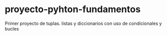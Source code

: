 # proyecto-pyhton-fundamentos
Primer proyecto de tuplas. listas y diccionarios con uso de condicionales y bucles
